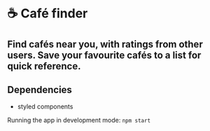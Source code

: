 # ☕ Café finder

Find cafés near you, with ratings from other users. Save your favourite cafés to a list for quick reference. 
 --- 
 
## Dependencies
- styled components

Running the app in development mode: `npm start`
